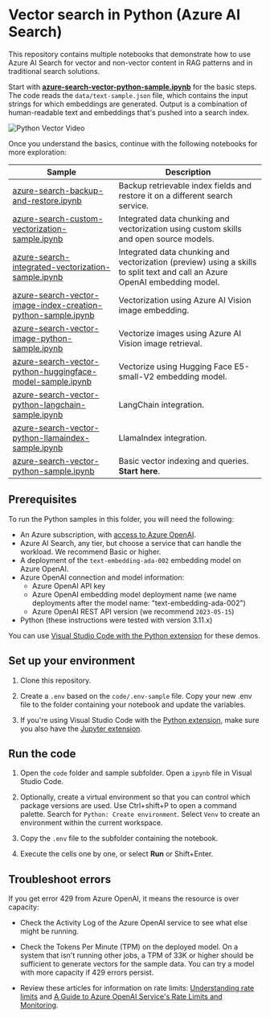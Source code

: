# Vector search in Python (Azure AI Search)

This repository contains multiple notebooks that demonstrate how to use Azure AI Search for vector and non-vector content in RAG patterns and in traditional search solutions.

Start with [**azure-search-vector-python-sample.ipynb**](code/vectors/azure-search-vector-python-sample.ipynb) for the basic steps. The code reads the `data/text-sample.json` file, which contains the input strings for which embeddings are generated. Output is a combination of human-readable text and embeddings that's pushed into a search index.

![Python Vector Video](https://github.com/Azure/azure-search-vector-samples/blob/main/demo-python/data/images/python-vector-video.gif?raw=true)

Once you understand the basics, continue with the following notebooks for more exploration:

| Sample | Description |
|--------|-------------|
| [azure-search-backup-and-restore.ipynb](./code/index-backup-restore/azure-search-backup-and-restore.ipynb) | Backup retrievable index fields and restore it on a different search service. |
| [azure-search-custom-vectorization-sample.ipynb](./code/custom-embeddings/azure-search-custom-vectorization-sample.ipynb) | Integrated data chunking and vectorization using custom skills and open source models. |
| [azure-search-integrated-vectorization-sample.ipynb](./code/integrated-vectorization/azure-search-integrated-vectorization-sample.ipynb) | Integrated data chunking and vectorization (preview) using a skills to split text and call an Azure OpenAI embedding model. |
| [azure-search-vector-image-index-creation-python-sample.ipynb](./code/azure-search-vector-image-index-creation-python-sample.ipynb) | Vectorization using Azure AI Vision image embedding. |
| [azure-search-vector-image-python-sample.ipynb](./code/azure-search-vector-image-python-sample.ipynb)  | Vectorize images using Azure AI Vision image retrieval. |
| [azure-search-vector-python-huggingface-model-sample.ipynb](./code/azure-search-vector-python-huggingface-model-sample.ipynb)  | Vectorize using Hugging Face E5-small-V2 embedding model. |
| [azure-search-vector-python-langchain-sample.ipynb](./code/langchain/azure-search-vector-python-langchain-sample.ipynb) | LangChain integration. |
| [azure-search-vector-python-llamaindex-sample.ipynb](./code/azure-search-vector-python-llamaindex-sample.ipynb) | LlamaIndex integration. |
| [azure-search-vector-python-sample.ipynb](./code/azure-search-vector-python-sample.ipynb) | Basic vector indexing and queries. **Start here**. |

## Prerequisites

To run the Python samples in this folder, you will need the following:

- An Azure subscription, with [access to Azure OpenAI](https://aka.ms/oai/access).
- Azure AI Search, any tier, but choose a service that can handle the workload. We recommend Basic or higher.
- A deployment of the `text-embedding-ada-002` embedding model on Azure OpenAI.
- Azure OpenAI connection and model information:
  - Azure OpenAI API key
  - Azure OpenAI embedding model deployment name (we name deployments after the model name: "text-embedding-ada-002")
  - Azure OpenAI REST API version (we recommend `2023-05-15`)
- Python (these instructions were tested with version 3.11.x)

You can use [Visual Studio Code with the Python extension](https://code.visualstudio.com/docs/python/python-tutorial) for these demos.

## Set up your environment

1. Clone this repository.

1. Create a `.env` based on the `code/.env-sample` file. Copy your new .env file to the folder containing your notebook and update the variables.

1. If you're using Visual Studio Code with the [Python extension](https://marketplace.visualstudio.com/items?itemName=ms-python.python), make sure you also have the [Jupyter extension](https://marketplace.visualstudio.com/items?itemName=ms-toolsai.jupyter).

## Run the code

1. Open the `code` folder and sample subfolder. Open a `ipynb` file in Visual Studio Code.

1. Optionally, create a virtual environment so that you can control which package versions are used. Use Ctrl+shift+P to open a command palette. Search for `Python: Create environment`. Select `Venv` to create an environment within the current workspace.

1. Copy the `.env` file to the subfolder containing the notebook.

1. Execute the cells one by one, or select **Run** or Shift+Enter.

## Troubleshoot errors

If you get error 429 from Azure OpenAI, it means the resource is over capacity:

- Check the Activity Log of the Azure OpenAI service to see what else might be running.

- Check the Tokens Per Minute (TPM) on the deployed model. On a system that isn't running other jobs, a TPM of 33K or higher should be sufficient to generate vectors for the sample data. You can try a model with more capacity if 429 errors persist.

- Review these articles for information on rate limits: [Understanding rate limits](https://learn.microsoft.com/azure/ai-services/openai/how-to/quota?tabs=rest#understanding-rate-limits) and [A Guide to Azure OpenAI Service's Rate Limits and Monitoring](https://clemenssiebler.com/posts/understanding-azure-openai-rate-limits-monitoring/).
